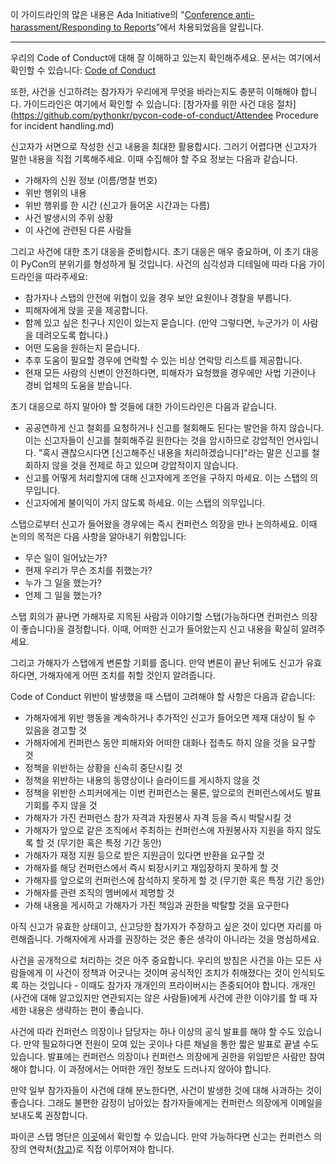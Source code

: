 이 가이드라인의 많은 내용은 Ada Initiative의 "[Conference anti-harassment/Responding to Reports](http://geekfeminism.wikia.com/wiki/Conference_anti-harassment/Responding_to_reports)”에서 차용되었음을 알립니다.

-------------------------------------------------------------------------------------------------
우리의 Code of Conduct에 대해 잘 이해하고 있는지 확인해주세요. 문서는 여기에서 확인할 수 있습니다: [Code of Conduct](https://github.com/pythonkr/pycon-code-of-conduct/blob/korean/code_of_conduct.md)

또한, 사건을 신고하려는 참가자가 우리에게 무엇을 바라는지도 충분히 이해해야 합니다. 가이드라인은 여기에서 확인할 수 있습니다: [참가자를 위한 사건 대응 절차](https://github.com/pythonkr/pycon-code-of-conduct/Attendee Procedure for incident handling.md)

신고자가 서면으로 작성한 신고 내용을 최대한 활용합시다. 그러기 어렵다면 신고자가 말한 내용을 직접 기록해주세요. 이때 수집해야 할 주요 정보는 다음과 같습니다.

 - 가해자의 신원 정보 (이름/명찰 번호)
 - 위반 행위의 내용
 - 위반 행위를 한 시간 (신고가 들어온 시간과는 다름)
 - 사건 발생시의 주위 상황
 - 이 사건에 관련된 다른 사람들

그리고 사건에 대한 초기 대응을 준비합시다. 초기 대응은 매우 중요하며, 이 초기 대응이 PyCon의 분위기를 형성하게 될 것입니다. 사건의 심각성과 디테일에 따라 다음 가이드라인을 따라주세요:

 - 참가자나 스탭의 안전에 위협이 있을 경우 보안 요원이나 경찰을 부릅니다.
 - 피해자에게 앉을 곳을 제공합니다.
 - 함께 있고 싶은 친구나 지인이 있는지 묻습니다. (만약 그렇다면, 누군가가 이 사람을 데려오도록 합니다.)
 - 어떤 도움을 원하는지 묻습니다.
 - 추후 도움이 필요할 경우에 연락할 수 있는 비상 연락망 리스트를 제공합니다.
 - 현재 모든 사람의 신변이 안전하다면, 피해자가 요청했을 경우에만 사법 기관이나 경비 업체의 도움을 받습니다.

초기 대응으로 하지 말아야 할 것들에 대한 가이드라인은 다음과 같습니다.

 - 공공연하게 신고 철회를 요청하거나 신고를 철회해도 된다는 발언을 하지 않습니다.
이는 신고자들이 신고를 철회해주길 원한다는 것을 암시하므로 강압적인 언사입니다.
"혹시 괜찮으시다면 [신고해주신 내용을 처리하겠습니다]"라는 말은 신고를 철회하지 않을 것을 전제로 하고 있으며 강압적이지 않습니다.
 - 신고를 어떻게 처리할지에 대해 신고자에게 조언을 구하지 마세요. 이는 스탭의 의무입니다.
 - 신고자에게 불이익이 가지 않도록 하세요. 이는 스탭의 의무입니다.

스탭으로부터 신고가 들어왔을 경우에는 즉시 컨퍼런스 의장을 만나 논의하세요.
이때 논의의 목적은 다음 사항을 알아내기 위함입니다:

 - 무슨 일이 일어났는가?
 - 현재 우리가 무슨 조치를 취했는가?
 - 누가 그 일을 했는가?
 - 언제 그 일을 했는가?

스탭 회의가 끝나면 가해자로 지목된 사람과 이야기할 스탭(가능하다면 컨퍼런스 의장이 좋습니다)을 결정합니다. 이때, 어떠한 신고가 들어왔는지 신고 내용을 확실히 알려주세요.

그리고 가해자가 스탭에게 변론할 기회를 줍니다. 만약 변론이 끝난 뒤에도 신고가 유효하다면, 가해자에게 어떤 조치를 취할 것인지 알려줍니다.

Code of Conduct 위반이 발생했을 때 스탭이 고려해야 할 사항은 다음과 같습니다:

 - 가해자에게 위반 행동을 계속하거나 추가적인 신고가 들어오면 제재 대상이 될 수 있음을 경고할 것
 - 가해자에게 컨퍼런스 동안 피해자와 어떠한 대화나 접촉도 하지 않을 것을 요구할 것
 - 정책을 위반하는 상황을 신속히 중단시킬 것
 - 정책을 위반하는 내용의 동영상이나 슬라이드를 게시하지 않을 것
 - 정책을 위반한 스피커에게는 이번 컨퍼런스는 물론, 앞으로의 컨퍼런스에서도 발표 기회를 주지 않을 것
 - 가해자가 가진 컨퍼런스 참가 자격과 자원봉사 자격 등을 즉시 박탈시킬 것
 - 가해자가 앞으로 같은 조직에서 주최하는 컨퍼런스에 자원봉사자 지원을 하지 않도록 할 것 (무기한 혹은 특정 기간 동안)
 - 가해자가 재정 지원 등으로 받은 지원금이 있다면 반환을 요구할 것
 - 가해자를 해당 컨퍼런스에서 즉시 퇴장시키고 재입장하지 못하게 할 것
 - 가해자를 앞으로의 컨퍼런스에 참석하지 못하게 할 것 (무기한 혹은 특정 기간 동안)
 - 가해자를 관련 조직의 멤버에서 제명할 것
 - 가해 내용을 게시하고 가해자가 가진 책임과 권한을 박탈할 것을 요구한다

아직 신고가 유효한 상태이고, 신고당한 참가자가 주장하고 싶은 것이 있다면 자리를 마련해줍니다.
가해자에게 사과를 권장하는 것은 좋은 생각이 아니라는 것을 명심하세요.

사건을 공개적으로 처리하는 것은 아주 중요합니다. 우리의 방침은 사건을 아는 모든 사람들에게 이 사건이 정책과 어긋나는 것이며 공식적인 조치가 취해졌다는 것이 인식되도록 하는 것입니다 - 이때도 참가자 개개인의 프라이버시는 존중되어야 합니다. 개개인(사건에 대해 알고있지만 연관되지는 않은 사람들)에게 사건에 관한 이야기를 할 때 자세한 내용은 생략하는 편이 좋습니다.

사건에 따라 컨퍼런스 의장이나 담당자는 하나 이상의 공식 발표를 해야 할 수도 있습니다. 만약 필요하다면 전원이 모여 있는 곳이나 다른 채널을 통한 짧은 발표로 끝낼 수도 있습니다. 발표에는 컨퍼런스 의장이나 컨퍼런스 의장에게 권한을 위임받은 사람만 참여해야 합니다. 이 과정에서는 어떠한 개인 정보도 드러나지 않아야 합니다.

만약 일부 참가자들이 사건에 대해 분노한다면, 사건이 발생한 것에 대해 사과하는 것이 좋습니다. 그래도 불편한 감정이 남아있는 참가자들에게는 컨퍼런스 의장에게 이메일을 보내도록 권장합니다.

파이콘 스탭 명단은 [이곳](https://www.pycon.kr/2017/about/staff/)에서 확인할 수 있습니다. 만약 가능하다면 신고는 컨퍼런스 의장의 연락처([참고](https://www.pycon.kr/2017/about/coc/))로 직접 이루어져야 합니다.  